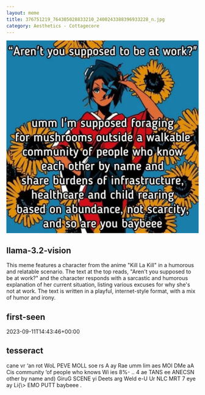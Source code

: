 ```yaml
---
layout: meme
title: 376751219_764305028833210_2400243388396933228_n.jpg
category: Aesthetics - Cottagecore
---
```


<div markdown="0"><a href="376751219_764305028833210_2400243388396933228_n.jpg"><img class="photo" src="376751219_764305028833210_2400243388396933228_n.jpg" /></a>

<h2>llama-3.2-vision</h2>
<p title="Llama-3.2-11B is a really good model that probably gets the visual details right but doesn't understand literary or media references, and often fails to accurately represent the physical arrangement of objects and the implied relationships between the objects.">This meme features a character from the anime &quot;Kill La Kill&quot; in a humorous and relatable scenario. The text at the top reads, &quot;Aren&#x27;t you supposed to be at work?&quot; and the character responds with a sarcastic and humorous explanation of her current situation, listing various excuses for why she&#x27;s not at work. The text is written in a playful, internet-style format, with a mix of humor and irony.</p>

<h2>first-seen</h2>
<p title="Because Git doesn't preserve file modification times, this metadata file contains the file's modification time when it was added to the library.">2023-09-11T14:43:46+00:00</p>

<h2>tesseract</h2>
<p title="Tesseract is often terrible and just gives a lot of nonsense characters, but it used to be the state of the art, and usually it is better at correctly representing text than llama-3.2-vision-11b.">cane vr ‘an rot WoL PEVE MOLL soe rs A ay Rae umm lim aes MOI DMe aA Cis community ‘of people who knows Wi ies 8%- .. 4 ae TANS ee ANECSN other by name and) GiruG SCENE yi Deets arg Weld e-U Ur NLC MRT 7 eye ay Li&#123;\&gt; EMO PUTT baybeee .</p>

</div>

